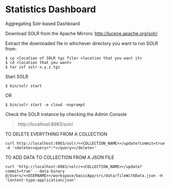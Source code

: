 # Statistics Dashboard
Aggregating Solr-based Dashboard


Download SOLR from the Apache Mirrors:
http://lucene.apache.org/solr/

Extract the downloaded file in whichever directory you want to run SOLR from:
```
$ cp <location of SOLR tgz file> <location that you want it>
$ cd <location that you want>
$ tar zxf solr-x.y.z.tgz
```

Start SOLR
```
$ bin/solr start
```
OR
```
$ bin/solr start -e cloud -noprompt
```

Check the SOLR instance by checking the Admin Console
> http://localhost:8983/solr/


TO DELETE EVERYTHING FROM A COLLECTION
```
curl http://localhost:8983/solr/<<COLLECTION_NAME>>/update?commit=true -d '<delete><query>*:*</query></delete>'
```

TO ADD DATA TO COLLECTION FROM A JSON FILE
```
curl 'http://localhost:8983/solr/<<COLLECTION_NAME>>/update?commit=true' --data-binary @/Users/<<USERNAME>>/workspace/basicApp/src/data/fileWithData.json -H 'Content-type:application/json'
```
